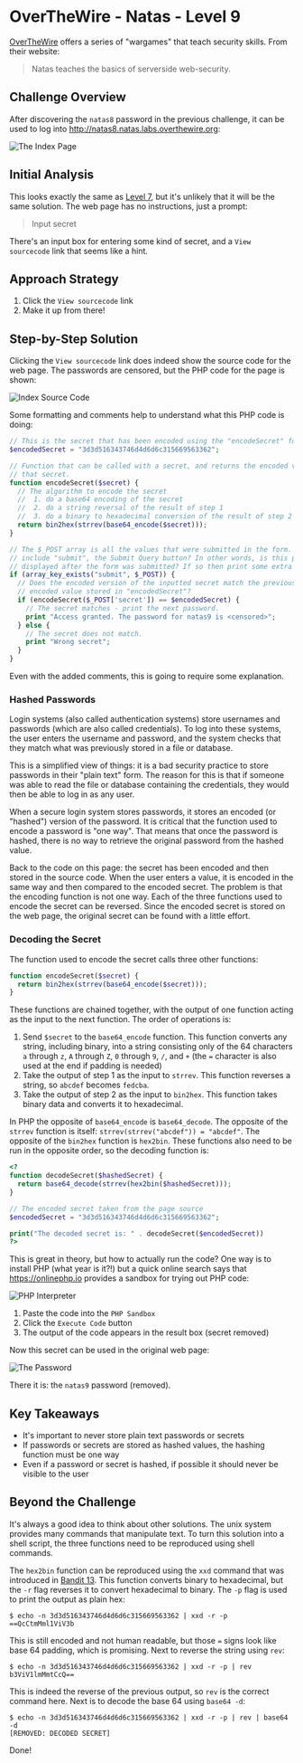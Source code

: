 # OverTheWire - Natas - Level 9

[OverTheWire](https://overthewire.org) offers a series of "wargames" that teach
security skills. From their website:

> Natas teaches the basics of serverside web-security.

## Challenge Overview

After discovering the `natas8` password in the previous challenge, it can be
used to log into http://natas8.natas.labs.overthewire.org:

![The Index Page](images/level_09/00_index_page.png)

## Initial Analysis

This looks exactly the same as [Level 7](./level_07.md), but it's unlikely that
it will be the same solution. The web page has no instructions, just a prompt:

> Input secret

There's an input box for entering some kind of secret, and a `View sourcecode`
link that seems like a hint.

## Approach Strategy

1. Click the `View sourcecode` link
1. Make it up from there!

## Step-by-Step Solution

Clicking the `View sourcecode` link does indeed show the source code for the
web page. The passwords are censored, but the PHP code for the page is shown:

![Index Source Code](images/level_09/01_index_source_code.png)

Some formatting and comments help to understand what this PHP code is doing:

```php
// This is the secret that has been encoded using the "encodeSecret" function.
$encodedSecret = "3d3d516343746d4d6d6c315669563362";

// Function that can be called with a secret, and returns the encoded version of
// that secret.
function encodeSecret($secret) {
  // The algorithm to encode the secret
  //  1. do a base64 encoding of the secret
  //  2. do a string reversal of the result of step 1
  //  3. do a binary to hexadecimal conversion of the result of step 2
  return bin2hex(strrev(base64_encode($secret)));
}

// The $_POST array is all the values that were submitted in the form. Does it
// include "submit", the Submit Query button? In other words, is this page being
// displayed after the form was submitted? If so then print some extra text.
if (array_key_exists("submit", $_POST)) {
  // Does the encoded version of the inputted secret match the previously
  // encoded value stored in "encodedSecret"?
  if (encodeSecret($_POST['secret']) == $encodedSecret) {
    // The secret matches - print the next password.
    print "Access granted. The password for natas9 is <censored>";
  } else {
    // The secret does not match.
    print "Wrong secret";
  }
}
```

Even with the added comments, this is going to require some explanation.

### Hashed Passwords

Login systems (also called authentication systems) store usernames and passwords
(which are also called credentials). To log into these systems, the user
enters the username and password, and the system checks that they match what was
previously stored in a file or database.

This is a simplified view of things: it is a bad security practice to store
passwords in their "plain text" form. The reason for this is that if someone was
able to read the file or database containing the credentials, they would then be
able to log in as any user.

When a secure login system stores passwords, it stores an encoded (or "hashed") version of the password. It is critical that the function used to encode a
password is "one way". That means that once the password is hashed, there is no
way to retrieve the original password from the hashed value.

Back to the code on this page: the secret has been encoded and then stored in
the source code. When the user enters a value, it is encoded in the same way and
then compared to the encoded secret. The problem is that the encoding function
is not one way. Each of the three functions used to encode the secret can be
reversed. Since the encoded secret is stored on the web page, the original
secret can be found with a little effort.

### Decoding the Secret

The function used to encode the secret calls three other functions:

```php
function encodeSecret($secret) {
  return bin2hex(strrev(base64_encode($secret)));
}
```

These functions are chained together, with the output of one function acting as
the input to the next function. The order of operations is:

1. Send `$secret` to the `base64_encode` function. This function converts any
   string, including binary, into a string consisting only of the 64 characters
   `a` through `z`, `A` through `Z`, `0` through `9`, `/`, and `+` (the `=`
   character is also used at the end if padding is needed)
2. Take the output of step 1 as the input to `strrev`. This function reverses a
   string, so `abcdef` becomes `fedcba`.
3. Take the output of step 2 as the input to `bin2hex`. This function takes
   binary data and converts it to hexadecimal.

In PHP the opposite of `base64_encode` is `base64_decode`. The opposite of the
`strrev` function is itself: `strrev(strrev("abcdef")) = "abcdef"`. The opposite
of the `bin2hex` function is `hex2bin`. These functions also need to be run in
the opposite order, so the decoding function is:

```php
<?
function decodeSecret($hashedSecret) {
  return base64_decode(strrev(hex2bin($hashedSecret)));
}

// The encoded secret taken from the page source
$encodedSecret = "3d3d516343746d4d6d6c315669563362";

print("The decoded secret is: " . decodeSecret($encodedSecret))
?>
```

This is great in theory, but how to actually run the code? One way is to install
PHP (what year is it?!) but a quick online search says that https://onlinephp.io
provides a sandbox for trying out PHP code:

![PHP Interpreter](images/level_09/02_php_interpreter.png)

1. Paste the code into the `PHP Sandbox`
2. Click the `Execute Code` button
3. The output of the code appears in the result box (secret removed)

Now this secret can be used in the original web page:

![The Password](images/level_09/03_password.png)

There it is: the `natas9` password (removed).

## Key Takeaways

- It's important to never store plain text passwords or secrets
- If passwords or secrets are stored as hashed values, the hashing function must
  be one way
- Even if a password or secret is hashed, if possible it should never be visible
  to the user

## Beyond the Challenge

It's always a good idea to think about other solutions. The unix system provides
many commands that manipulate text. To turn this solution into a shell script,
the three functions need to be reproduced using shell commands.

The `hex2bin` function can be reproduced using the `xxd` command that was
introduced in [Bandit 13](../bandit/level_13.md). This function converts binary
to hexadecimal, but the `-r` flag reverses it to convert hexadecimal to binary.
The `-p` flag is used to print the output as plain hex:

```
$ echo -n 3d3d516343746d4d6d6c315669563362 | xxd -r -p
==QcCtmMml1ViV3b
```

This is still encoded and not human readable, but those `=` signs look like base
64 padding, which is promising. Next to reverse the string using `rev`:

```
$ echo -n 3d3d516343746d4d6d6c315669563362 | xxd -r -p | rev
b3ViV1lmMmtCcQ==
```

This is indeed the reverse of the previous output, so `rev` is the correct
command here. Next is to decode the base 64 using `base64 -d`:

```
$ echo -n 3d3d516343746d4d6d6c315669563362 | xxd -r -p | rev | base64 -d
[REMOVED: DECODED SECRET]
```

Done!
